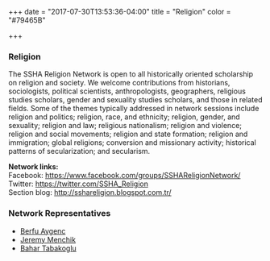 +++
date = "2017-07-30T13:53:36-04:00"
title = "Religion"
color = "#79465B"

+++

### Religion

The SSHA Religion Network is open to all historically oriented scholarship on religion and society. We welcome contributions from historians, sociologists, political scientists, anthropologists, geographers, religious studies scholars, gender and sexuality studies scholars, and those in related fields. Some of the themes typically addressed in network sessions include religion and politics; religion, race, and ethnicity; religion, gender, and sexuality; religion and law; religious nationalism; religion and violence; religion and social movements; religion and state formation; religion and immigration; global religions; conversion and missionary activity; historical patterns of secularization; and secularism.

**Network links:**  
Facebook: https://www.facebook.com/groups/SSHAReligionNetwork/  
Twitter: https://twitter.com/SSHA_Religion  
Section blog: http://sshareligion.blogspot.com.tr/  

### Network Representatives

- [Berfu Aygenc](mailto:berfuaygenc@gmail.com)
- [Jeremy Menchik](mailto:menchik@bu.edu)
- [Bahar Tabakoglu](mailto:bt28@nyu.edu)

